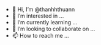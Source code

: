 - 👋 Hi, I’m @thanhhthuann
- 👀 I’m interested in ...
- 🌱 I’m currently learning ...
- 💞️ I’m looking to collaborate on ...
- 📫 How to reach me ...

<!---
thanhhthuann/thanhhthuann is a ✨ special ✨ repository because its `README.md` (this file) appears on your GitHub profile.
You can click the Preview link to take a look at your changes.
--->
